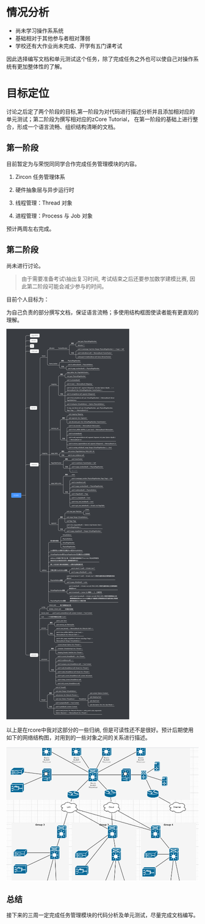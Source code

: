# 情况分析

- 尚未学习操作系系统
- 基础相对于其他参与者相对薄弱
- 学校还有大作业尚未完成、开学有五门课考试

因此选择编写文档和单元测试这个任务，除了完成任务之外也可以使自己对操作系统有更加整体性的了解。



# 目标定位

讨论之后定了两个阶段的目标,第一阶段为对代码进行描述分析并且添加相对应的单元测试；第二阶段为撰写相对应的zCore Tutorial， 在第一阶段的基础上进行整合，形成一个语言流畅、组织结构清晰的文档。

## 第一阶段

目前暂定为与荣悦同同学合作完成任务管理模块的内容。

1. Zircon 任务管理体系

2. 硬件抽象层与异步运行时 

3. 线程管理：Thread 对象 

4. 进程管理：Process 与 Job 对象 

预计两周左右完成。



## 第二阶段

尚未进行讨论。

> 由于需要准备考试\抽出复习时间, 考试结束之后还要参加数学建模比赛, 因此第二阶段可能会减少参与的时间。

目前个人目标为：

为自己负责的部分撰写文档，保证语言流畅；多使用结构框图使读者能有更直观的理解。

![image-20200806191631795](目标规划.assets/image-20200806191631795.png)

以上是在rcore中我对这部分的一些归纳, 但是可读性还不是很好。预计后期使用如下的网络结构图，对用到的一些对象之间的关系进行描述。

![image-20200806191732170](目标规划.assets/image-20200806191732170.png)

## 总结

接下来的三周一定完成任务管理模块的代码分析及单元测试，尽量完成文档编写。